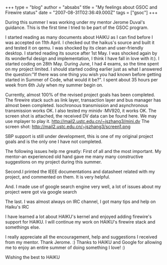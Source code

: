 +++
type = "blog"
author = "absabs"
title = "My feelings about GSOC and Firewire status"
date = "2007-08-31T02:36:49.000Z"
tags = ["gsoc"]
+++

During this summer I was working under my mentor Jerome Duval's guidance. This is the first time I tried to be part of the GSOC program.

I started reading as many documents about HAIKU as I can find before I was accepted on 11th April. I checked out the haikus's source and built it and tested it on qemu. I was shocked by its clean and user-friendly desktop. I started reading its source after 1st May. I was shocked again by its wonderful design and implementation, I think I have fall in love with it:). I started coding on 28th May. During June, I had 4 exams, so the time spent on my project limited. I should started coding earlier just as what I answered the question:"If there was one thing you wish you had known before getting started in Summer of Code, what would it be?". I spent about 35 hours per week from 6th July when my summer begin on.

Currently, almost 100% of the revised project goals has been completed. The firewire stack such as link layer, transaction layer and bus manager has almost been completed. Isochronous transmission and asynchronous transmission works OK. I also tested my minidv :MV920, it works OK. The screen shot is attached, the received DV data can be found here. We may use mplayer to play it.
http://mail2.ustc.edu.cn/~jszhang3/mini.dv
The screen shot: 
http://mail2.ustc.edu.cn/~jszhang3/screen1.png

SBP support is still under development, this is one of my original project goals and is the only one I have not completed.

The following issues help me greatly:
First of all and the most important. My mentor-an experienced old hand gave me many many constructive suggestions on my project during this summer.

Second.I printed the IEEE documentations and datasheet related with my project, and commented on them. It is very helpful.

And. I made use of google search engine very well, a lot of issues about my project were got via google search

The last. I was almost always on IRC channel, I got many tips and help on Haiku's IRC

I have learned a lot about HAIKU's kernel and enjoyed adding firewire's support for HAIKU. I will continue my work on HAIKU's firewire stack and somethings else.

I really appreciate all the encouragement, help and suggestions I received from my mentor. Thank Jerome. :) Thanks to HAIKU and Google for allowing me to enjoy an entire summer of doing something I love! :)

Wishing the best to HAIKU